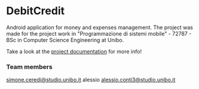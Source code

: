 # DebitCredit #

Android application for money and expenses management.
The project was made for the project work in "Programmazione di sistemi mobile" - 72787 - BSc in Computer Science Engineering at Unibo.

Take a look at the [project documentation](doc/Debit%26Credit.pdf) for more info!

### Team members ###
simone.ceredi@studio.unibo.it
alessio alessio.conti3@studio.unibo.it 
